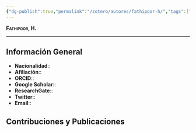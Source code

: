 ```yaml
---
{"dg-publish":true,"permalink":"/zotero/autores/fathipoor-h/","tags":["#autor","#researcher"]}
---
```



<span style="font-variant:small-caps; font-weight: bold;"> Fathipoor, H. </span>

---


## Información General

- **Nacionalidad**:: 
- **Afiliación**:: 
- **ORCID**:: 
- **Google Scholar**:: 
- **ResearchGate**:: 
- **Twitter**:: 
- **Email**::
  
## Contribuciones y Publicaciones






